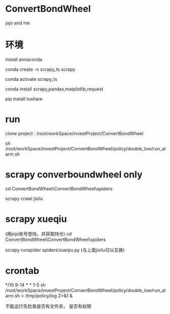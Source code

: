# ConvertBondWheel
jojo and me

# 环境
install annaconda

conda create -n scrapy_ts scrapy

conda activate scrapy_ts

conda install scrapy,pandas,matplotlib,request

pip install  tushare

# run
clone project : /root/workSpace/investProject/ConvertBondWheel

sh /root/workSpace/investProject/ConvertBondWheel/policy/double_low/run_alarm.sh

# scrapy converboundwheel only
cd ConvertBondWheel\ConvertBondWheel\spiders

scrapy crawl jisilu

# scrapy xueqiu
(用jojo账号登陆，并获取持仓) 
cd ConvertBondWheel\ConvertBondWheel\spiders

scrapy runspider spiders\xueqiu.py (与上面jisilu可以互换)

# crontab
*/10 9-14 * * 1-5 sh /root/workSpace/investProject/ConvertBondWheel/policy/double_low/run_alarm.sh > /tmp/policy/log 2>&1 &

不能运行先检查是否有文件夹， 是否有权限

